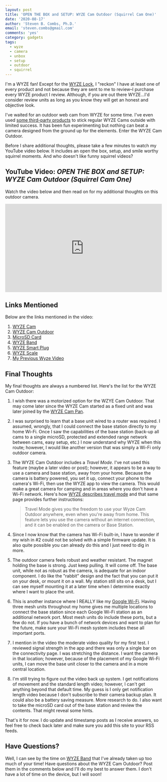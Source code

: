 ```yaml
---
layout: post
title: 'OPEN THE BOX and SETUP: WYZE Cam Outdoor (Squirrel Cam One)'
date: '2020-08-17'
author: 'Steven B. Combs, Ph.D.'
email: 'steven.combs@gmail.com'
comments: 'yes'
category: gadgets
tags:
  - wyze
  - camera
  - unbox
  - setup
  - outdoor
  - squirrel
---
```


I'm a WYZE fan! Except for the [WYZE Lock](https://amzn.to/3iPxheg), I "reckon" I have at least one of every product and not because they are sent to me to review–I purchase every WYZE product I review. Although, if you are out there WYZE...I'd consider review units as long as you know they will get an honest and objective look.

I've waited for an outdoor web cam from WYZE for some time. I've even used [some third-party products](https://amzn.to/3g5SQW6) to stick regular WYZE Cams outside with limited success. It has been fun experimenting but nothing can beat a camera designed from the ground up for the elements. Enter the WYZE Cam Outdoor. 

Before I share additional thoughts, please take a few minutes to watch my YouTube video below. It includes an open the box, setup, and smile worthy squirrel moments. And who doesn't like funny squirrel videos?

## YouTube Video: _OPEN THE BOX and SETUP: WYZE Cam Outdoor (Squirrel Cam One)_

Watch the video below and then read on for my additional thoughts on this outdoor camera.

<div style="position:relative;padding-top:56.25%;"><p><iframe src="https://www.youtube.com/embed/iMRspt-YkDw" frameborder="0" allowfullscreen="true" mozallowfullscreen="true" webkitallowfullscreen="true" style="position:absolute;top:0;left:0;width:100%;height:100%;"></iframe></p></div>

## Links Mentioned

Below are the links mentioned in the video:

1. [WYZE Cam](https://amzn.to/2DZ4VPH)
2. [WYZE Cam Outdoor](https://wyze.com/wyze-cam-outdoor.html)
3. [MicroSD Card](https://amzn.to/3kMYgc0)
4. [WYZE Band](https://amzn.to/2PXhPQM)
5. [WYZE Smart Plug](https://amzn.to/2Y4W3ig)
6. [WYZE Scale](https://amzn.to/31SsVMs)
7. [My Previous Wyze Video](https://youtu.be/ZoBnLnDgv1Q)

## Final Thoughts

My final thoughts are always a numbered list. Here's the list for the WYZE Cam Outdoor:

1. I wish there was a motorized option for the WZYE Cam Outdoor. That may come later since the WYZE Cam started as a fixed unit and was later joined by the [WYZE Cam Pan](https://amzn.to/3g9cekN).
2. I was surprised to learn that a base unit wired to a router was required. I assumed, wrongly, that I could connect the base station directly to my home Wi-Fi. Once I saw the capabilities of the base station (back-up all cams to a single microSD, protected and extended range network between cams, easy setup, etc.) I now understand why WYZE when this route; however, I would like another version that was simply a Wi-Fi only outdoor camera.
3. The WYZE Cam Outdoor includes a *Travel Mode*. I've not used this feature (maybe a later video or post); however, it appears to be a way to use a camera and base station, away from your home. Because the camera is battery powered, you set it up, connect your phone to the camera's Wi-Fi, then use the WYZE app to view the camera. This would make a great camera for camping and in areas where you don't have a Wi-Fi network. Here's how [WYZE describes travel mode](https://support.wyzecam.com/hc/en-us/articles/360038031831-Travel-Mode) and that same page provides further instructions:

    > Travel Mode gives you the freedom to use your Wyze Cam Outdoor anywhere, even when you're away from home. This feature lets you use the camera without an internet connection, and it can be enabled on the camera or Base Station.

4. Since I now know that the camera has Wi-Fi built-in, I have to wonder if my wish in #2 could not be solved with a simple firmware update. It is also quite possible you can already do this and I just need to dig in more.
5. The outdoor camera feels robust and weather resistant. The magnet holding the base is strong. Just keep pulling. It will come off. The base unit, while not as robust as the camera, is adequate for an indoor component. I do like the "rabbit" design and the fact that you can put it on your desk, or mount it on a wall. My station still sits on a desk, but I can see myself mounting it at a later time when I determine exactly where I want to place the unit.
6. This is another instance where I REALLY like my [Google Wi-Fi](https://amzn.to/3kMzOrn). Having three mesh units throughout my home gives me multiple locations to connect the base station since each Google Wi-Fi station as an additional network port. Most mesh units do include these ports, but a few do not. If you have a bunch of network devices and want to plan for the future, make sure your Wi-Fi mesh system includes these all important ports.
7. I mention in the video the moderate video quality for my first test. I reviewed signal strength in the app and there was only a single bar on the connectivity page. I was stretching the distance. I want the camera in that location; however, because of the placement of my Google Wi-Fi units, I can move the base unit closer to the camera and in a more central location.
8. I'm still trying to figure out the video back up system. I get notifications of movement and the standard length video; however, I can't get anything beyond that default time. My guess is I only get notification length video because I don't subscribe to their camera backup plan. It could also be a battery saving measure. More research to do. I also want to take the microSD card out of the base station and review the contents. That might reveal some hints.

That's it for now. I do update and timestamp posts as I receive answers, so feel free to check back later and make sure you add this site to your RSS feeds.

## Have Questions?

Well, I can see by the time on [WYZE Band](https://amzn.to/2PXhPQM) that I've already taken up too much of your time! Have questions about the WYZE Cam Outdoor? Post them in the comments below and I'll do my best to answer them. I don't have a lot of time on the device, but I will soon!

<!--stackedit_data:
eyJoaXN0b3J5IjpbLTE0NDUxNTE5OTcsMTc4OTY5MjAxM119
-->
